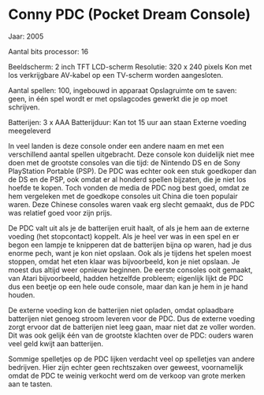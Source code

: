 
# Conny PDC (Pocket Dream Console)
Jaar: 2005

Aantal bits processor: 16

Beeldscherm: 2 inch TFT LCD-scherm
Resolutie: 320 x 240 pixels
Kon met los verkrijgbare AV-kabel op een TV-scherm worden aangesloten.

Aantal spellen: 100, ingebouwd in apparaat
Opslagruimte om te saven: geen, in één spel wordt er met opslagcodes gewerkt die je op moet schrijven.

Batterijen: 3 x AAA
Batterijduur: Kan tot 15 uur aan staan
Externe voeding meegeleverd

In veel landen is deze console onder een andere naam en met een verschillend aantal spellen uitgebracht. Deze console kon duidelijk niet mee doen met de grootste consoles van die tijd: de Nintendo DS en de Sony PlayStation Portable (PSP). De PDC was echter ook een stuk goedkoper dan de DS en de PSP, ook omdat er al honderd spellen bijzaten, die je niet los hoefde te kopen. Toch vonden de media de PDC nog best goed, omdat ze hem vergeleken met de goedkope consoles uit China die toen populair waren. Deze Chinese consoles waren vaak erg slecht gemaakt, dus de PDC was relatief goed voor zijn prijs.

De PDC valt uit als je de batterijen eruit haalt, of als je hem aan de externe voeding (het stopcontact) koppelt. Als je heel ver was in een spel en er begon een lampje te knipperen dat de batterijen bijna op waren, had je dus enorme pech, want je kon niet opslaan. Ook als je tijdens het spelen moest stoppen, omdat het eten klaar was bijvoorbeeld, kon je niet opslaan. Je moest dus altijd weer opnieuw beginnen. De eerste consoles ooit gemaakt, van Atari bijvoorbeeld, hadden hetzelfde probleem; eigenlijk lijkt de PDC dus een beetje op een hele oude console, maar dan kan je hem in je hand houden.

De externe voeding kon de batterijen niet opladen, omdat oplaadbare batterijen niet genoeg stroom leveren voor de PDC. Dus de externe voeding zorgt ervoor dat de batterijen niet leeg gaan, maar niet dat ze voller worden. Dit was ook gelijk één van de grootste klachten over de PDC: ouders waren veel geld kwijt aan batterijen.

Sommige spelletjes op de PDC lijken verdacht veel op spelletjes van andere bedrijven. Hier zijn echter geen rechtszaken over geweest, voornamelijk omdat de PDC te weinig verkocht werd om de verkoop van grote merken aan te tasten.
